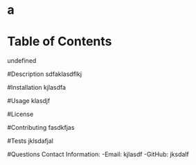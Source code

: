 # a

# Table of Contents
  undefined

#Description
  sdfaklasdflkj

#Installation
  kjlasdfa

#Usage
  klasdjf

#License


#Contributing
fasdkfjas

#Tests
jklsdafjal

#Questions
Contact Information:
-Email: kjlasdf
-GitHub: jksdalf


